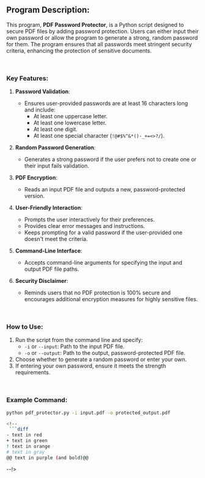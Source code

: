 ## Program Description:

This program, **PDF Password Protector**, is a Python script designed to secure PDF files by adding password protection. Users can either input their own password or allow the program to generate a strong, random password for them. The program ensures that all passwords meet stringent security criteria, enhancing the protection of sensitive documents.

<br>

### Key Features:
1. **Password Validation**:<br>
   - Ensures user-provided passwords are at least 16 characters long and include:
     - At least one uppercase letter.<br>
     - At least one lowercase letter.<br>
     - At least one digit.<br>
     - At least one special character (`!@#$%^&*()-_+=<>?/`).<br>

2. **Random Password Generation**:<br>
   - Generates a strong password if the user prefers not to create one or their input fails validation.<br>

3. **PDF Encryption**:<br>
   - Reads an input PDF file and outputs a new, password-protected version.<br>

4. **User-Friendly Interaction**:<br>
   - Prompts the user interactively for their preferences.<br>
   - Provides clear error messages and instructions.<br>
   - Keeps prompting for a valid password if the user-provided one doesn't meet the criteria.<br>

5. **Command-Line Interface**:<br>
   - Accepts command-line arguments for specifying the input and output PDF file paths.<br>

6. **Security Disclaimer**:<br>
   - Reminds users that no PDF protection is 100% secure and encourages additional encryption measures for highly sensitive files.<br>

<br>

### How to Use:
1. Run the script from the command line and specify:<br>
   - `-i` or `--input`: Path to the input PDF file.<br>
   - `-o` or `--output`: Path to the output, password-protected PDF file.<br>
2. Choose whether to generate a random password or enter your own.<br>
3. If entering your own password, ensure it meets the strength requirements.<br>

<br>

### Example Command:
```bash
python pdf_protector.py -i input.pdf -o protected_output.pdf

<!--
 ```diff
- text in red
+ text in green
! text in orange
# text in gray
@@ text in purple (and bold)@@
```
--!>
